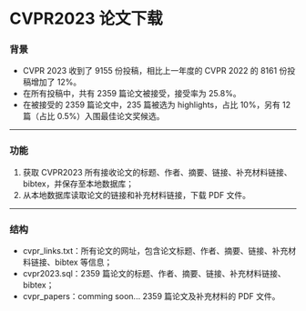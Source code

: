 # CVPR2023 论文下载

### 背景

* CVPR 2023 收到了 9155 份投稿，相比上一年度的 CVPR 2022 的 8161 份投稿增加了 12%。
* 在所有投稿中，共有 2359 篇论文被接受，接受率为 25.8%。
* 在被接受的 2359 篇论文中，235 篇被选为 highlights，占比 10%，另有 12 篇（占比 0.5%）入围最佳论文奖候选。

---

### 功能

1. 获取 CVPR2023 所有接收论文的标题、作者、摘要、链接、补充材料链接、bibtex，并保存至本地数据库；
2. 从本地数据库读取论文的链接和补充材料链接，下载 PDF 文件。

---

### 结构

* cvpr_links.txt：所有论文的网址，包含论文标题、作者、摘要、链接、补充材料链接、bibtex 等信息；
* cvpr2023.sql：2359 篇论文的标题、作者、摘要、链接、补充材料链接、bibtex；
* cvpr_papers：comming soon... 2359 篇论文及补充材料的 PDF 文件。
